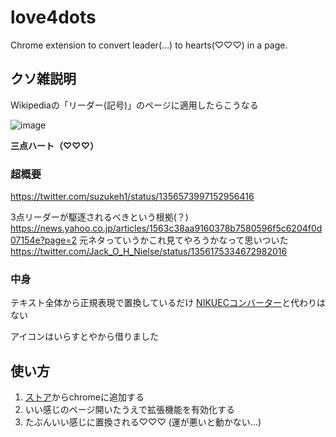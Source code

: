 # love4dots
Chrome extension to convert leader(…) to hearts(♡♡♡) in a page.

## クソ雑説明
Wikipediaの「リーダー(記号)」のページに適用したらこうなる

![image](https://user-images.githubusercontent.com/49985092/106602668-c9d19a00-6509-11eb-8fc8-8d0c028854a0.png)


**三点ハート（♡♡♡）**

### 超概要
https://twitter.com/suzukeh1/status/1356573997152956416

3点リーダーが駆逐されるべきという根拠(？)
https://news.yahoo.co.jp/articles/1563c38aa9160378b7580596f5c6204f0d07154e?page=2
元ネタっていうかこれ見てやろうかなって思いついた
https://twitter.com/Jack_O_H_Nielse/status/1356175334672982016

### 中身
テキスト全体から正規表現で置換しているだけ
[NIKUECコンバーター](https://github.com/Suzukeh/NIKUEC-Converter)と代わりはない

アイコンはいらすとやから借りました

## 使い方

1. [ストア](https://chrome.google.com/webstore/detail/love-4-dots/dnfedongmigmdfjpddmocehkgjanabid?hl=ja&authuser=0)からchromeに追加する
1. いい感じのページ開いたうえで拡張機能を有効化する
1. たぶんいい感じに置換される♡♡♡ (運が悪いと動かない…)
